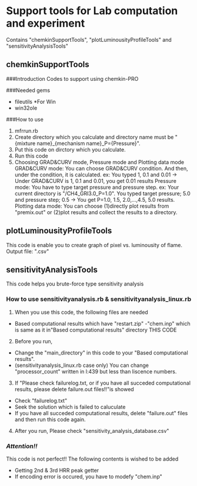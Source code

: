 # Support tools for Lab computation and experiment

Contains "chemkinSupportTools", "plotLuminousityProfileTools" and "sensitivityAnalysisTools"

## chemkinSupportTools
###Introduction
Codes to support using chemkin-PRO

###Needed gems
* fileutils
\*For Win
* win32ole


###How to use
1. mfrrun.rb
  1. Create directory which you calculate and directory name must be "{mixture name}_{mechanism name}_P={Pressure}".
  2. Put this code on dirctory which you calculate.
  3. Run this code
  4. Choosing GRAD&CURV mode, Pressure mode and Plotting data mode
  GRAD&CURV mode: You can choose GRAD&CURV condition. And then, under the condition, it is calculated.
    ex: You typed 1, 0.1 and 0.01 -> Under GRAD&CURV is 1, 0.1 and 0.01, you get 0.01 results
  Pressure mode: You have to type target pressure and pressure step.
    ex: Your current directory is "/CH4_GRI3.0_P=1.0". You typed target pressure; 5.0 and pressure step; 0.5 -> You get P=1.0, 1.5, 2.0,...,4.5, 5.0 results.
  Plotting data mode: You can choose (1)directly plot results from "premix.out" or (2)plot results and collect the results to a directory.


## plotLuminousityProfileTools
This code is enable you to create graph of pixel vs. luminousity of flame.
Output file: ".csv"

## sensitivityAnalysisTools
This code helps you brute-force type sensitivity analysis

### How to use sensitivityanalysis.rb & sensitivityanalysis_linux.rb
1. When you use this code, the following files are needed
 - Based computational results which have "restart.zip"
 -"chem.inp" which is same as it in"Based computational results" directory THIS CODE

2. Before you run,
 - Change the "main_directory" in this code to your "Based computational results".
 - (sensitivityanalysis_linux.rb case only) You can change "processor_count" written in l:439 but less than liscence numbers.

3. If "Please check failurelog.txt, or if you have all succeded computational results, please delete failure.out files!!"is showed
  - Check "failurelog.txt"
  - Seek the solution which is failed to caluculate
  - If you have all succeded computational results, delete "failure.out" files and then run this code again.
4. After you run,
  Please check "sensitivity_analysis_database.csv"

### *Attention!!*
This code is not perfect!!
The following contents is wished to be added
* Getting 2nd & 3rd HRR peak getter
* If encoding error is occured, you have to modefy "chem.inp"
